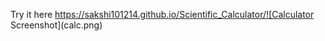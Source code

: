 Try it here https://sakshi101214.github.io/Scientific_Calculator/![Calculator Screenshot](calc.png)
